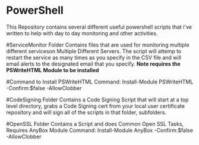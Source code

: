 # PowerShell

This Repository contains several different useful powershell scripts that i've written
to help with day to day monitoring and other activities.

#ServiceMonitor Folder
Contains files that are used for monitoring multiple different serviceson Multiple Different Servers.  The script will attemp to restart the service as many times as you specify in the CSV file and will email alerts to the designated email that you specify.  **Note requires the PSWriteHTML Module to be installed**

#Command to Install PSWriteHTML
Command: Install-Module PSWriteHTML -Confirm:$false -AllowClobber

#CodeSigning Folder
Contains a Code Signing Script that will start at a top level directory, grabs a Code Signing cert from your local user certificate repository and will sign all of the scripts in that folder, subfolders.

#OpenSSL Folder
Contains a Script and does Common Open SSL Tasks, Requires AnyBox Module
Command: Install-Module AnyBox -Confirm:$false -AllowClobber

